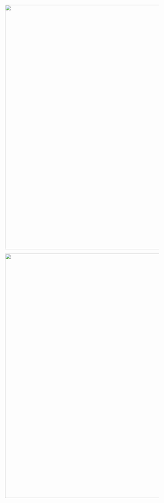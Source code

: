 <p align="center">
<img src="../img/Trimmed_test.gif" width="800">
</p>

<p align="center">
<img src="../img/Test_GIF_720p_12.5fps.gif" width="800">
</p>
